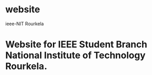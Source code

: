 # website
ieee-NIT Rourkela


# Website for IEEE Student Branch National Institute of Technology Rourkela.
